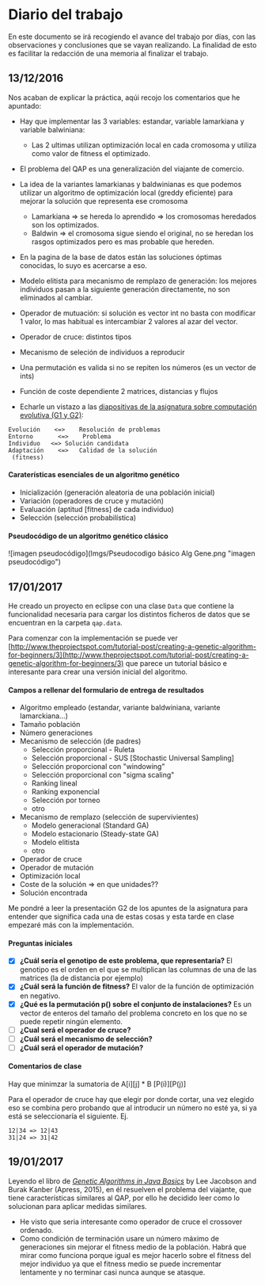 # Diario del trabajo
En este documento se irá recogiendo el avance del trabajo por días, con las observaciones y conclusiones que se vayan realizando. La finalidad de esto es facilitar la redacción de una memoria al finalizar el trabajo.


## 13/12/2016
Nos acaban de explicar la práctica, aqúi recojo los comentarios que he apuntado:

- Hay que implementar las 3 variables: estandar, variable lamarkiana y variable balwiniana:
  - Las 2 ultimas utilizan optimización local en cada cromosoma y utiliza como valor de fitness el optimizado.


- El problema del QAP es una generalización del viajante de comercio.


- La idea de la variantes lamarkianas y baldwinianas es que podemos utilizar un algoritmo de optimización local (greddy eficiente) para mejorar la solución que representa ese cromosoma
  - Lamarkiana => se hereda lo aprendido => los cromosomas heredados son los optimizados.
  - Baldwin => el cromosoma sigue siendo el original, no se heredan los rasgos optimizados pero es mas probable que hereden.


- En la pagina de la base de datos están las soluciones óptimas conocidas, lo suyo es acercarse a eso.


- Modelo elitista para mecanismo de remplazo de generación: los mejores individuos pasan a la siguiente generación directamente, no son eliminados al cambiar.


- Operador de mutuación: si solución es vector int no basta con modificar 1 valor, lo mas habitual es intercambiar 2 valores al azar del vector.


- Operador de cruce: distintos tipos


- Mecanismo de seleción de individuos a reproducir


- Una permutación es valida si no se repiten los números (es un vector de ints)


- Función de coste dependiente 2 matrices, distancias y flujos


- Echarle un vistazo a las [diapositivas de la asignatura sobre computación evolutiva (G1 y G2)](http://elvex.ugr.es/decsai/computational-intelligence/):

```
Evolución	 <=>	Resolución de problemas
Entorno       <=>	 Problema
Individuo 	<=>	Solución candidata
Adaptación    <=>	Calidad de la solución
 (fitness)
```

#### Caraterísticas esenciales de un algoritmo genético
- Inicialización (generación aleatoria de una población inicial)
- Variación (operadores de cruce y mutación)
- Evaluación (aptitud [fitness] de cada individuo)
- Selección (selección probabilística)

#### Pseudocódigo de un algoritmo genético clásico

![imagen pseudocódigo](Imgs/Pseudocodigo básico Alg Gene.png "imagen pseudocódigo")

## 17/01/2017
He creado un proyecto en eclipse con una clase `Data` que contiene la funcionalidad necesaria para cargar los distintos ficheros de datos que se encuentran en la carpeta `qap.data`.

Para comenzar con la implementación se puede ver [http://www.theprojectspot.com/tutorial-post/creating-a-genetic-algorithm-for-beginners/3](http://www.theprojectspot.com/tutorial-post/creating-a-genetic-algorithm-for-beginners/3) que parece un tutorial básico e interesante para crear una versión inicial del algoritmo.

#### Campos a rellenar del formulario de entrega de resultados
- Algoritmo empleado (estandar, variante baldwiniana, variante lamarckiana...)
- Tamaño población
- Número generaciones
- Mecanismo de selección (de padres)
  - Selección proporcional - Ruleta
  - Selección proporcional - SUS [Stochastic Universal Sampling]
  - Selección proporcional con "windowing"
  - Selección proporcional con "sigma scaling"
  - Ranking lineal
  - Ranking exponencial
  - Selección por torneo
  - otro
- Mecanismo de remplazo (selección de supervivientes)
  - Modelo generacional (Standard GA)
  - Modelo estacionario (Steady-state GA)
  - Modelo elitista
  - otro
- Operador de cruce
- Operador de mutación
- Optimización local
- Coste de la solución => en que unidades??
- Solución encontrada

Me pondré a leer la presentación G2 de los apuntes de la asignatura para entender que significa cada una de estas cosas y esta tarde en clase empezaré más con la implementación.

#### Preguntas iniciales
- [x] **¿Cuál sería el genotipo de este problema, que representaría?** El genotipo es el orden en el que se multiplican las columnas de una de las matrices (la de distancia por ejemplo)
- [x] **¿Cuál será la función de fitness?** El valor de la función de optimización en negativo.
- [x] **¿Qué es la permutación p() sobre el conjunto de instalaciones?** Es un vector de enteros del tamaño del problema concreto en los que no se puede repetir ningún elemento.  
- [ ] **¿Cual será el operador de cruce?**
- [ ] **¿Cuál será el mecanismo de selección?**
- [ ] **¿Cuál será el operador de mutación?**

#### Comentarios de clase
Hay que minimzar la sumatoria de A[i][j] * B [P(i)][P(j)]

Para el operador de cruce hay que elegir por donde cortar, una vez elegido eso se combina pero probando que al introducir un número no esté ya, si ya está se seleccionaría el siguiente. Ej.
```
12|34 => 12|43
31|24 => 31|42
```

## 19/01/2017

Leyendo el libro de [*Genetic Algorithms in Java Basics*](http://www.apress.com/9781484203293)  by Lee Jacobson and Burak Kanber (Apress, 2015), en él resuelven el problema del viajante, que tiene características similares al QAP, por ello he decidido leer como lo solucionan para aplicar medidas similares.

- He visto que seria interesante como operador de cruce el crossover ordenado.
- Como condición de terminación usare un número máximo de generaciones sin mejorar el fitness medio de la población. Habrá que mirar como funciona porque igual es mejor hacerlo sobre el fitness del mejor individuo ya que el fitness medio se puede incrementar lentamente y no terminar casi nunca aunque se atasque.
